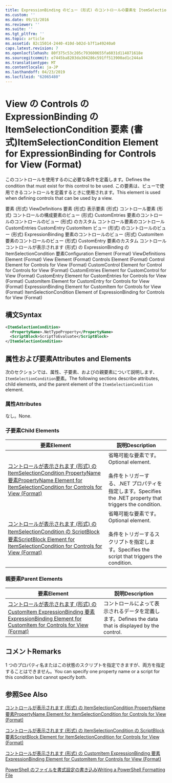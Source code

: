 ```yaml
---
title: ExpressionBinding のビュー (形式) のコントロールの要素を ItemSelectionCondition |Microsoft Docs
ms.custom: ''
ms.date: 09/13/2016
ms.reviewer: ''
ms.suite: ''
ms.tgt_pltfrm: ''
ms.topic: article
ms.assetid: 82c15014-2440-410d-b02d-b7f1a49240a0
caps.latest.revision: 7
ms.openlocfilehash: 80f375c53c205c793600655fa6031d114871618e
ms.sourcegitcommit: e7445ba8203da304286c591ff513900ad1c244a4
ms.translationtype: MT
ms.contentlocale: ja-JP
ms.lasthandoff: 04/23/2019
ms.locfileid: "62065480"
---
```

# <a name="itemselectioncondition-element-for-expressionbinding-for-controls-for-view-format"></a><span data-ttu-id="cc2d3-102">View の Controls の ExpressionBinding の ItemSelectionCondition 要素 (書式)</span><span class="sxs-lookup"><span data-stu-id="cc2d3-102">ItemSelectionCondition Element for ExpressionBinding for Controls for View (Format)</span></span>

<span data-ttu-id="cc2d3-103">このコントロールを使用するのに必要な条件を定義します。</span><span class="sxs-lookup"><span data-stu-id="cc2d3-103">Defines the condition that must exist for this control to be used.</span></span> <span data-ttu-id="cc2d3-104">この要素は、ビューで使用できるコントロールを定義するときに使用されます。</span><span class="sxs-lookup"><span data-stu-id="cc2d3-104">This element is used when defining controls that can be used by a view.</span></span>

<span data-ttu-id="cc2d3-105">要素 (形式) ViewDefinitions 要素 (形式) 表示要素 (形式) コントロール要素 (形式) コントロールの構成要素のビュー (形式) CustomEntries 要素のコントロールのコントロールのビュー (形式) のカスタム コントロール要素のコントロールCustomEntries CustomEntry CustomItem ビュー (形式) のコントロールのビュー (形式) ExpressionBinding 要素のコントロールのビュー (形式) CustomItem 要素のコントロールのビュー (形式) CustomEntry 要素のカスタム コントロールコントロールが表示されます (形式) の ExpressionBinding の ItemSelectionCondition 要素</span><span class="sxs-lookup"><span data-stu-id="cc2d3-105">Configuration Element (Format) ViewDefinitions Element (Format) View Element (Format) Controls Element (Format) Control Element for Controls for View (Format) CustomControl Element for Control for Controls for View (Format) CustomEntries Element for CustomControl for View (Format) CustomEntry Element for CustomEntries for Controls for View (Format) CustomItem Element for CustomEntry for Controls for View (Format) ExpressionBinding Element for CustomItem for Controls for View (Format) ItemSelectionCondition Element of ExpressionBinding for Controls for View (Format)</span></span>

## <a name="syntax"></a><span data-ttu-id="cc2d3-106">構文</span><span class="sxs-lookup"><span data-stu-id="cc2d3-106">Syntax</span></span>

```xml
<ItemSelectionCondition>
  <PropertyName>.NetTypeProperty</PropertyName>
  <ScriptBlock>ScriptToEvaluate</ScriptBlock>
</ItemSelectionCondition>
```

## <a name="attributes-and-elements"></a><span data-ttu-id="cc2d3-107">属性および要素</span><span class="sxs-lookup"><span data-stu-id="cc2d3-107">Attributes and Elements</span></span>

<span data-ttu-id="cc2d3-108">次のセクションでは、属性、子要素、およびの親要素について説明します、`ItemSelectionCondition`要素。</span><span class="sxs-lookup"><span data-stu-id="cc2d3-108">The following sections describe attributes, child elements, and the parent element of the `ItemSelectionCondition` element.</span></span>

### <a name="attributes"></a><span data-ttu-id="cc2d3-109">属性</span><span class="sxs-lookup"><span data-stu-id="cc2d3-109">Attributes</span></span>

<span data-ttu-id="cc2d3-110">なし。</span><span class="sxs-lookup"><span data-stu-id="cc2d3-110">None.</span></span>

### <a name="child-elements"></a><span data-ttu-id="cc2d3-111">子要素</span><span class="sxs-lookup"><span data-stu-id="cc2d3-111">Child Elements</span></span>

|<span data-ttu-id="cc2d3-112">要素</span><span class="sxs-lookup"><span data-stu-id="cc2d3-112">Element</span></span>|<span data-ttu-id="cc2d3-113">説明</span><span class="sxs-lookup"><span data-stu-id="cc2d3-113">Description</span></span>|
|-------------|-----------------|
|[<span data-ttu-id="cc2d3-114">コントロールが表示されます (形式) の ItemSelectionCondition PropertyName 要素</span><span class="sxs-lookup"><span data-stu-id="cc2d3-114">PropertyName Element for ItemSelectionCondition for Controls for View (Format)</span></span>](./propertyname-element-for-itemselectioncondition-for-controls-for-view-format.md)|<span data-ttu-id="cc2d3-115">省略可能な要素です。</span><span class="sxs-lookup"><span data-stu-id="cc2d3-115">Optional element.</span></span><br /><br /> <span data-ttu-id="cc2d3-116">条件をトリガーする、.NET プロパティを指定します。</span><span class="sxs-lookup"><span data-stu-id="cc2d3-116">Specifies the .NET property that triggers the condition.</span></span>|
|[<span data-ttu-id="cc2d3-117">コントロールが表示されます (形式) の ItemSelectionCondition の ScriptBlock 要素</span><span class="sxs-lookup"><span data-stu-id="cc2d3-117">ScriptBlock Element for ItemSelectionCondition for Controls for View (Format)</span></span>](./scriptblock-element-for-itemselectioncondition-for-controls-for-view-format.md)|<span data-ttu-id="cc2d3-118">省略可能な要素です。</span><span class="sxs-lookup"><span data-stu-id="cc2d3-118">Optional element.</span></span><br /><br /> <span data-ttu-id="cc2d3-119">条件をトリガーするスクリプトを指定します。</span><span class="sxs-lookup"><span data-stu-id="cc2d3-119">Specifies the script that triggers the condition.</span></span>|

### <a name="parent-elements"></a><span data-ttu-id="cc2d3-120">親要素</span><span class="sxs-lookup"><span data-stu-id="cc2d3-120">Parent Elements</span></span>

|<span data-ttu-id="cc2d3-121">要素</span><span class="sxs-lookup"><span data-stu-id="cc2d3-121">Element</span></span>|<span data-ttu-id="cc2d3-122">説明</span><span class="sxs-lookup"><span data-stu-id="cc2d3-122">Description</span></span>|
|-------------|-----------------|
|[<span data-ttu-id="cc2d3-123">コントロールが表示されます (形式) の CustomItem ExpressionBinding 要素</span><span class="sxs-lookup"><span data-stu-id="cc2d3-123">ExpressionBinding Element for CustomItem for Controls for View (Format)</span></span>](./expressionbinding-element-for-customitem-for-controls-for-view-format.md)|<span data-ttu-id="cc2d3-124">コントロールによって表示されるデータを定義します。</span><span class="sxs-lookup"><span data-stu-id="cc2d3-124">Defines the data that is displayed by the control.</span></span>|

## <a name="remarks"></a><span data-ttu-id="cc2d3-125">コメント</span><span class="sxs-lookup"><span data-stu-id="cc2d3-125">Remarks</span></span>

<span data-ttu-id="cc2d3-126">1 つのプロパティ名またはこの状態のスクリプトを指定できますが、両方を指定することはできません。</span><span class="sxs-lookup"><span data-stu-id="cc2d3-126">You can specify one property name or a script for this condition but cannot specify both.</span></span>

## <a name="see-also"></a><span data-ttu-id="cc2d3-127">参照</span><span class="sxs-lookup"><span data-stu-id="cc2d3-127">See Also</span></span>

[<span data-ttu-id="cc2d3-128">コントロールが表示されます (形式) の ItemSelectionCondition PropertyName 要素</span><span class="sxs-lookup"><span data-stu-id="cc2d3-128">PropertyName Element for ItemSelectionCondition for Controls for View (Format)</span></span>](./propertyname-element-for-itemselectioncondition-for-controls-for-view-format.md)

[<span data-ttu-id="cc2d3-129">コントロールが表示されます (形式) の ItemSelectionCondition の ScriptBlock 要素</span><span class="sxs-lookup"><span data-stu-id="cc2d3-129">ScriptBlock Element for ItemSelectionCondition for Controls for View (Format)</span></span>](./scriptblock-element-for-itemselectioncondition-for-controls-for-view-format.md)

[<span data-ttu-id="cc2d3-130">コントロールが表示されます (形式) の CustomItem ExpressionBinding 要素</span><span class="sxs-lookup"><span data-stu-id="cc2d3-130">ExpressionBinding Element for CustomItem for Controls for View (Format)</span></span>](./expressionbinding-element-for-customitem-for-controls-for-view-format.md)

[<span data-ttu-id="cc2d3-131">PowerShell のファイルを書式設定の書き込み</span><span class="sxs-lookup"><span data-stu-id="cc2d3-131">Writing a PowerShell Formatting File</span></span>](./writing-a-powershell-formatting-file.md)
